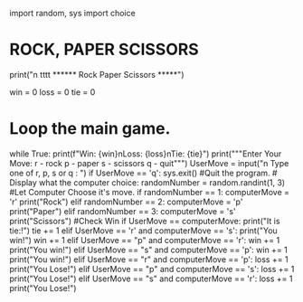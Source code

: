import random, sys
import choice

# ROCK, PAPER SCISSORS

print("n tttt ****** Rock Paper Scissors *****")


win = 0
loss = 0
tie = 0

# Loop the main game.

while True:
    print(f"Win: {win}nLoss: {loss}nTie: {tie}")
    print("""Enter Your Move: 
            r - rock 
            p - paper 
            s - scissors 
            q - quit""")
    UserMove = input("n Type one of r, p, s or q : ")
    if UserMove == 'q':
        sys.exit()   #Quit the program.
    # Display what the computer choice: 
    randomNumber = random.randint(1, 3)
    #Let Computer Choose it's move. 
    if randomNumber == 1:
        computerMove = 'r'
        print("Rock")
    elif randomNumber == 2:
        computerMove = 'p'
        print("Paper")
    elif randomNumber == 3:
        computerMove = 's'
        print("Scissors")
    #Check Win
    if UserMove == computerMove:
        print("It is tie:!")
        tie += 1
    elif UserMove == 'r' and computerMove == 's':
        print("You win!")
        win += 1
    elif UserMove == "p" and computerMove == 'r':
        win += 1
        print("You win!")
    elif UserMove == "s" and computerMove == 'p':
        win += 1
        print("You win!")
    elif UserMove == "r" and computerMove == 'p':
        loss += 1
        print("You Lose!")
    elif UserMove == "p" and computerMove == 's':
        loss += 1
        print("You Lose!")
    elif UserMove == "s" and computerMove == 'r':
        loss += 1
        print("You Lose!")
